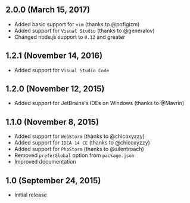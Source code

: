 ## 2.0.0 (March 15, 2017)

- Added basic support for `vim` (thanks to @pofigizm)
- Added support for `Visual Studio` (thanks to @generalov)
- Changed node.js support to `0.12` and greater

## 1.2.1 (November 14, 2016)

- Added support for `Visual Studio Code`

## 1.2.0 (November 12, 2015)

- Added support for JetBrains's IDEs on Windows (thanks to @Mavrin)

## 1.1.0 (November 8, 2015)

- Added support for `WebStorm` (thanks to @chicoxyzzy)
- Added support for `IDEA 14 CE` (thanks to @chicoxyzzy)
- Added support for `PhpStorm` (thanks to @silentroach)
- Removed `preferGlobal` option from `package.json`
- Improved documentation

## 1.0 (September 24, 2015)

- Initial release
